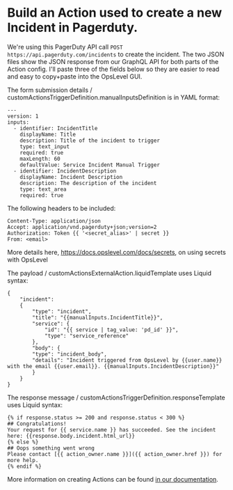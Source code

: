 # Build an Action used to create a new Incident in Pagerduty.

We're using this PagerDuty API call `POST https://api.pagerduty.com/incidents` to create the incident. The two JSON files show the JSON response from our GraphQL API for both parts of the Action config. I'll paste three of the fields below so they are easier to read and easy to copy+paste into the OpsLevel GUI.

The form submission details / customActionsTriggerDefinition.manualInputsDefinition is in YAML format:

```
---
version: 1
inputs:
  - identifier: IncidentTitle
    displayName: Title
    description: Title of the incident to trigger
    type: text_input
    required: true
    maxLength: 60
    defaultValue: Service Incident Manual Trigger
  - identifier: IncidentDescription
    displayName: Incident Description
    description: The description of the incident
    type: text_area
    required: true
```
The following headers to be included:
```
Content-Type: application/json
Accept: application/vnd.pagerduty+json;version=2
Authorization: Token {{ '<secret_alias>' | secret }}
From: <email>
```
More details here,  https://docs.opslevel.com/docs/secrets, on using secrets with OpsLevel

The payload / customActionsExternalAction.liquidTemplate uses Liquid syntax:

```
{
    "incident":
    {
        "type": "incident",
        "title": "{{manualInputs.IncidentTitle}}",
        "service": {
            "id": "{{ service | tag_value: 'pd_id' }}",
            "type": "service_reference"
        },
        "body": {
        "type": "incident_body",
        "details": "Incident triggered from OpsLevel by {{user.name}} with the email {{user.email}}. {{manualInputs.IncidentDescription}}"
        }
    }
}
```

The response message / customActionsTriggerDefinition.responseTemplate uses Liquid syntax:

```
{% if response.status >= 200 and response.status < 300 %}
## Congratulations!
Your request for {{ service.name }} has succeeded. See the incident here: {{response.body.incident.html_url}}
{% else %}
## Oops something went wrong
Please contact [{{ action_owner.name }}]({{ action_owner.href }}) for more help.
{% endif %}
```


More information on creating Actions can be found [in our documentation](https://docs.opslevel.com/docs/getting-started-with-custom-actions).
